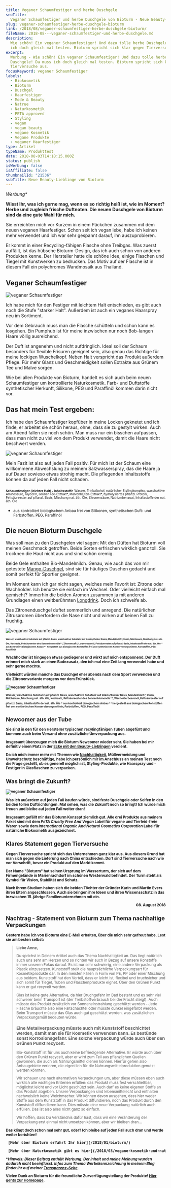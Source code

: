 ```yaml
---
title: Veganer Schaumfestiger und herbe Duschgele
seoTitle:
  Veganer Schaumfestiger und herbe Duschgele von Bioturm - Neue Beauty-Lieblinge
slug: veganer-schaumfestiger-herbe-duschgele-bioturm
link: /2018/08/veganer-schaumfestiger-herbe-duschgele-bioturm/
fileName: 2018-08---veganer-schaumfestiger-und-herbe-duschgele.md
description:
  Wie schön! Ein veganer Schaumfestiger! Und dazu tolle herbe Duschgele! Da muss
  ich doch gleich mal testen. Bioturm spricht sich klar gegen Tierversuche aus.
excerpt:
  Werbung - Wie schön! Ein veganer Schaumfestiger! Und dazu tolle herbe
  Duschgele! Da muss ich doch gleich mal testen. Bioturm spricht sich klar gegen
  Tierversuche aus.
focusKeyword: veganer Schaumfestiger
labels:
  - Biokosmetik
  - Bioturm
  - Duschgel
  - Haarfestiger
  - Mode & Beauty
  - Natrue
  - Naturkosmetik
  - PETA approved
  - Styling
  - vegan
  - vegan beauty
  - vegane Kosmetik
  - Vegane Produkte
  - veganer Haarfestiger
type: Artikel
typeName: Produkttest
date: 2018-08-03T14:18:15.000Z
status: publish
isWerbung: false
isAffiliate: false
thumbnailId: "21536"
subTitle: Neue Beauty-Lieblinge von Bioturm
---
```


<em>Werbung\*</em>

<strong>Wisst Ihr, was ich gerne mag, wenn es so richtig heiß ist, wie im
Moment? Herbe und zugleich frische Duftnoten. Die neuen Duschgele von Bioturm
sind da eine gute Wahl für mich.</strong>

Sie erreichten mich vor Kurzem in einem Päckchen zusammen mit dem neuen veganen
Haarfestiger. Schon seit ich vegan lebe, habe ich keinen mehr verwendet und ich
war sehr gespannt darauf, ihn auszuprobieren.

Er kommt in einer Recycling-fähigen Flasche ohne Treibgas. Was zuerst auffällt,
ist das hübsche Bioturm-Design, das ich auch schon von anderen Produkten kenne.
Der Hersteller hatte die schöne Idee, einige Flaschen und Tiegel mit Kunstwerken
zu bedrucken. Das Motiv auf der Flasche ist in diesem Fall ein polychromes
Wandmosaik aus Thailand.

## Veganer Schaumfestiger

![veganer Schaumfestiger](http://cardamonchai.com/wp-content/uploads/2018/08/43104110834_95d690bd02_z-1-400x300.jpg)

Ich habe mich für den Festiger mit leichtem Halt entschieden, es gibt auch noch
die Stufe "starker Halt". Außerdem ist auch ein veganes Haarspray neu im
Sortiment.

Vor dem Gebrauch muss man die Flasche schütteln und schon kann es losgehen. Ein
Pumphub ist für meine inzwischen nur noch Bob-langen Haare völlig ausreichend.

Der Duft ist angenehm und nicht aufdringlich. Ideal soll der Schaum besonders
für flexible Frisuren geeignet sein, also genau das Richtige für meine lockigen
Wuschelkopf. Neben Halt verspricht das Produkt außerdem Pflege. Für mehr Glanz
und Geschmeidigkeit sollen Extrakte aus Grünem Tee und Malve sorgen.

Wie bei allen Produkte von Bioturm, handelt es sich auch beim neuen
Schaumfestiger um kontrollierte Naturkosmetik. Farb- und Duftstoffe
synthetischer Herkunft, Silikone, PEG und Paraffinöl kommen darin nicht vor.

## Das hat mein Test ergeben:

Ich habe den Schaumfestiger kopfüber in meine Locken geknetet und ich finde, er
arbeitet sie schön heraus, ohne, dass sie zu gestylt wirken. Auch am Abend
fallen sie noch schön. Man muss nur ein bisschen aufpassen, dass man nicht zu
viel von dem Produkt verwendet, damit die Haare nicht beschwert werden.

![veganer Schaumfestiger](http://cardamonchai.com/wp-content/uploads/2018/08/43104109554_4d5ea7caf6_z-1-400x533.jpg)

Mein Fazit ist also auf jeden Fall positiv. Für mich ist der Schaum eine
willkommene Abwechslung zu meinem Salzwasserspray, das die Haare ja auf Dauer
sowieso etwas strohig macht. Die pflegenden Inhaltsstoffe können da auf jeden
Fall nicht schaden.

<strong><sub><small>Schaumfestiger (leichter Halt) -
Inhaltsstoffe</small></sub></strong> <small><sub>Wasser, Trinkalkohol,
natürlicher Stylingkomplex, waschaktive Aminosäure, Glycerin, Grüner
Tee-Extrakt*, Malvenblüten-Extrakt*, hydrolysiertes pflanzl. Protein,
Fettsäureester auf pflanzl. Basis, Mischung nat. äth. Öle, Zitronensäure,
Natriumbenzoat, Inhaltsstoffe der nat. äth. Öle

- aus kontrolliert biologischem Anbau frei von Silikonen, synthetischen Duft-
  und Farbstoffen, PEG, Paraffinöl</sub></small>

## Die neuen Bioturm Duschgele

Was soll man zu den Duschgelen viel sagen: Mit den Düften hat Bioturm voll
meinen Geschmack getroffen. Beide Sorten erfrischen wirklich ganz toll. Sie
trocknen die Haut nicht aus und sind schön cremig.

Beide Gele enthalten Bio-Mandelmilch. Genau, wie auch das von mir getestete
[Mango-Duschgel](/2018/01/bioturm/), sind sie für häufiges Duschen gedacht und
somit perfekt für Sportler geeignet.

Im Moment kann ich gar nicht sagen, welches mein Favorit ist: Zitrone oder
Wachholder. Ich benutze sie einfach im Wechsel. Oder vielleicht einfach mal
gemischt? Immerhin die beiden Aromen zusammen ja mit anderen Grundlagen einen
weltberühmten [Longdrink](/2018/06/tom-yum-mule/). Doch ich schweife ab.

Das Zitronenduschgel duftet sommerlich und anregend. Die natürlichen
Zitrusaromen überfordern die Nase nicht und wirken auf keinen Fall zu fruchtig.

![veganer Schaumfestiger](http://cardamonchai.com/wp-content/uploads/2018/08/28884414977_24929262e6_z-1-400x300.jpg)

<small><strong><sub> <sub><small>Wasser, waschaktive Substanz auf pflanzl.
Basis, waschaktive Substanz auf Kokos/Zucker Basis, Mandelmilch*, Inulin,
Milchsäure, Mischung nat. äth. Öle, Kochsalz, Fettsäureester des
Sonnenblumenöls\*\*, Zitronensaft*, Lorbeerbaumöl, Fettsäureester auf pflanzl.
Basis, Inhaltsstoffe der nat. äth. Öle</small></sub> <small><sub>\* aus
kontrolliert biologischem Anbau \*\* hergestellt aus biologischen Rohstoffen
frei von synthetischen Konservierungsmitteln, Farbstoffen, PEG,
Paraffinöl</sub></small>

Wachholder ist hingegen etwas gediegener und wirkt auf mich entspannend. Der
Duft erinnert mich stark an einen Badezusatz, den ich mal eine Zeit lang
verwendet habe und sehr gerne mochte.

Vielleicht würden manche das Duschgel eher abends nach dem Sport verwenden und
die Zitronenvariante morgens vor dem Frühstück.

![veganer Schaumfestiger](http://cardamonchai.com/wp-content/uploads/2018/08/43772542812_72f23f49ef_z-1-400x300.jpg)

<small><sub>Wasser, waschaktive Substanz auf pflanzl. Basis, waschaktive
Substanz auf Kokos/Zucker Basis, Mandelmilch*, Inulin, Milchsäure, Mischung nat.
äth. Öle, Kochsalz, Fettsäureester des Sonnenblumenöls\*\*, Wacholderbeerenöl,
Fettsäureester auf pflanzl. Basis, Inhaltsstoffe der nat. äth. Öle</sub></small>
<small><sub>* aus kontrolliert biologischem Anbau \*\* hergestellt aus
biologischen Rohstoffen frei von synthetischen Konservierungsmitteln,
Farbstoffen, PEG, Paraffinöl</sub></small>

## Newcomer aus der Tube

Sie sind in den für den Hersteller typischen recylingfähigen Tuben abgefüllt und
kommen auch beim Versand ohne zusätzliche Umverpackung aus.

Insgesamt überzeugen mich die Bioturm Newcomer wieder sehr. Sie haben bei mir
definitiv einen Platz in der
[Ecke mit den Beauty-Lieblingen](/category/vegan-2/vegan-beauty/) verdient.

Da ich mich immer mehr mit Themen wie
[Nachhaltigkeit](/category/gesellschaft/klima-umweltschutz/), Müllvermeidung und
Umweltschutz beschäftige, habe ich persönlich mir im Anschluss an meinen Test
noch die Frage gestellt, ob es generell möglich ist, Styling-Produkte, wie
Haarspray und -Festiger in Glasflaschen zu verpacken.

## Was bringt die Zukunft?

![veganer Schaumfestiger](http://cardamonchai.com/wp-content/uploads/2018/08/42917272255_56ab253d51_z-1-400x300.jpg)

Was ich außerdem auf jeden Fall kaufen würde, sind feste Duschgele oder Seifen
in den beiden tollen Duftrichtungen. Mal sehen, was die Zukunft noch so bringt!
Ich würde mich freuen und bleibe auf jeden Fall weiter dran!

Insgesamt gefällt mir das Bioturm Konzept ziemlich gut. Alle drei Produkte aus
meinem Paket sind mit dem <em>PeTA Cruelty Free And Vegan </em>Label für vegane
und Tierleid-freie Waren sowie dem <em>International Organic And Natural
Cosmetics Corporation</em> Label für natürliche Biokosmetik ausgezeichnet.

## Klares Statement gegen Tierversuche

Gegen Tierversuche spricht sich das Unternehmen ganz klar aus. Aus diesem Grund
hat man sich gegen die Lieferung nach China entschieden. Dort sind Tierversuche
nach wie vor Vorschrift, bevor ein Produkt auf den Markt kommt.

Der Name "Bioturm" hat seinen Ursprung im Wasserturm, der sich auf dem
Firmengelände in Marienrachdorf im schönen Westerwald befindet. Der Turm steht
als Symbol für Vision, Stabilität und Schutz.

Nach ihrem Studium haben sich die beiden Töchter der Gründer Karin und Martin
Evers ihren Eltern angeschlossen. Auch sie bringen ihre Ideen und ihren
Wissensschatz in das inzwischen 15-jährige Familienunternehmen mit ein.

<p style="text-align: right;">08. August 2018</p>

## Nachtrag - Statement von Bioturm zum Thema nachhaltige Verpackungen

Gestern habe ich von Bioturm eine E-Mail erhalten, über die mich sehr gefreut
habe. Lest sie am besten selbst:

<blockquote>Liebe Anne,
<p style="font-weight: 400;">Du sprichst in Deinem Artikel auch das Thema Nachhaltigkeit an. Das liegt natürlich auch uns sehr am Herzen und so richten wir auch in Bezug auf unsere Rohstoffe immer unseren Fokus darauf. Es ist nur sehr schwierig, eine andere Verpackung als Plastik einzusetzen. Kunststoff stellt die hauptsächliche Verpackungsart für Kosmetikprodukte dar. In den meisten Fällen in Form von PE, PP oder einer Mischung aus beidem. Kunststoff hat den Vorteil, dass er leicht ist, flexibel und bruchsicher und sich somit für Tiegel, Tuben und Flaschenprodukte eignet. Über den Grünen Punkt kann er gut recycelt werden.</p>
<p style="font-weight: 400;">Glas ist keine gute Alternative, da hier Bruchgefahr im Bad besteht und es sehr viel schwerer beim Transport ist (der Treibstoffverbrauch bei der Fracht steigt). Auch müsste das Produkt zusätzlich vor Sonneneinstrahlung geschützt werden - Jede Flasche bräuchte also eine Faltschachtel oder müsste dunkel eingefärbt werden. Beim Transport müsste das Glas auch gut geschützt werden, was zusätzlichen Verpackungsmüll bedeuten würde.</p>

### Eine Metallverpackung müsste auch mit Kunststoff beschichtet werden, damit man sie für Kosmetik verwenden kann. Es bestünde sonst Korrosionsgefahr. Eine solche Verpackung würde auch über den Grünen Punkt recycelt.

<p style="font-weight: 400;">Bio-Kunststoff ist für uns auch keine befriedigende Alternative. Er würde auch über den Grünen Punkt recycelt, aber er wird zum Teil aus pflanzlichen Quellen gewonnen, die auch als Nahrungsmittel dienen können. Hierfür gehen also Anbaugebiete verloren, die eigentlich für die Nahrungsmittelproduktion genutzt werden könnten.</p>
<p style="font-weight: 400;">Wir schauen uns nach alternativen Verpackungen um, aber diese müssen eben auch wirklich alle wichtigen Kriterien erfüllen: das Produkt muss fest verschließbar, möglichst leicht und vor Licht geschützt sein. Auch darf es keine eigenen Stoffe an das Produkt abgeben. Unsere Verpackungen sind lebensmittelecht und enthalten nachweislich keine Weichmacher. Wir können davon ausgehen, dass hier weder Stoffe aus dem Kunststoff in das Produkt diffundieren, noch das Produkt durch den Kunststoff diffundieren kann. Dies müsste eine neue Verpackung natürlich auch erfüllen. Das ist also alles nicht ganz so einfach.</p>
<p style="font-weight: 400;">Wir hoffen, dass Du Verständnis dafür hast, dass wir eine Veränderung der Verpackung erst einmal nicht umsetzen können, aber wir bleiben dran...</p>
</blockquote>

Das klingt doch schon mal sehr gut, oder? Ich bleibe auf jeden Fall auch dran
und werde weiter berichten!

<pre> [Mehr über Bioturm erfahrt Ihr hier](/2018/01/bioturm/) </pre>

<pre> [Mehr über Naturkosmetik gibt es hier](/2018/03/vegane-kosmetik-und-naturkosmetik/) </pre>

\*<em>Hinweis: Dieser Beitrag enthält Werbung. Der Inhalt und meine Meinung
wurden dadurch nicht beeinflusst. Infos zum Thema Werbekennzeichnung in meinem
Blog findet Ihr auf meiner [Transparenz-Seite](/werbung/). </em>

Vielen Dank an Bioturm für die freundliche Zurverfügungstellung der Produkte!
[Hier gehts zur Homepage](https://www.bioturm.de/).
